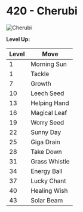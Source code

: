# 420 - Cherubi
![][420]

**Level Up:**

Level | Move
---   | ---
  1   | Morning Sun
  1   | Tackle
  7   | Growth
 10   | Leech Seed
 13   | Helping Hand
 16   | Magical Leaf
 19   | Worry Seed
 22   | Sunny Day
 25   | Giga Drain
 28   | Take Down
 31   | Grass Whistle
 34   | Energy Ball
 37   | Lucky Chant
 40   | Healing Wish
 43   | Solar Beam



[420]: https://raw.githubusercontent.com/PokeAPI/sprites/master/sprites/pokemon/420.png "Cherubi"
